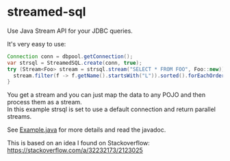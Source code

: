 # streamed-sql
Use Java Stream API for your JDBC queries.

It's very easy to use:

```JAVA
Connection conn = dbpool.getConnection();
var strsql = StreamedSQL.create(conn, true); 
try (Stream<Foo> stream = strsql.stream("SELECT * FROM FOO", Foo::new)) {
  stream.filter(f -> f.getName().startsWith("L")).sorted().forEachOrdered(System.out::println);
}
```

You get a stream and you can just map the data to any POJO and then process them as a stream.   
In this example strsql is set to use a default connection and return parallel streams.

See [Example.java](https://github.com/claudemartin/streamed-sql/blob/master/StreamedSQL/src/ch/claude_martin/streamedsql/Example.java) for more details and read the javadoc.

This is based on an idea I found on Stackoverflow: https://stackoverflow.com/a/32232173/2123025

